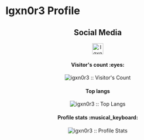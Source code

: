 # Igxn0r3 Profile
<h2 align="center">Social Media</h2>
<p align="center">
  <a href="https://www.facebook.com/louis.edwards.18062">
    <img src="https://upload.wikimedia.org/wikipedia/commons/thumb/5/51/Facebook_f_logo_%282019%29.svg/1365px-Facebook_f_logo_%282019%29.svg.png" alt="Igxn0r3 Facebook Profile" height="30" width="30">
  </a>
</p>
<h4 align="center">Visitor's count :eyes:</h4>
<p align="center"><img src="https://profile-counter.glitch.me/{igxn0r3}/count.svg" alt="igxn0r3 :: Visitor's Count" /></p>
<h4 align="center">Top langs</h4>
<p align="center"><img src="https://github-readme-stats.vercel.app/api/top-langs/?username=ZXRID&langs_count=10&theme=tokyonight&layout=compact" alt="igxn0r3 :: Top Langs" /></p>
<h4 align="center">Profile stats :musical_keyboard:</h4>
<p align="center"><img src="https://github-readme-stats.vercel.app/api?username=igxn0r3&show_icons=true&theme=synthwave" alt="igxn0r3 :: Profile Stats" /></p>
